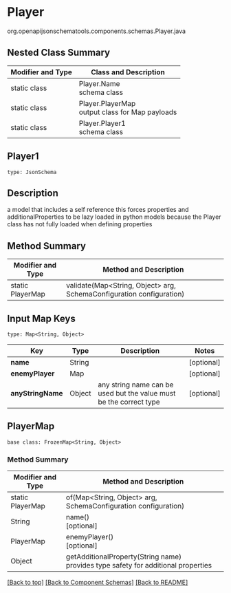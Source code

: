 # Player
org.openapijsonschematools.components.schemas.Player.java

## Nested Class Summary
| Modifier and Type | Class and Description |
| ----------------- | ---------------------- |
| static class | Player.Name<br> schema class |
| static class | Player.PlayerMap<br> output class for Map payloads |
| static class | Player.Player1<br> schema class |

## Player1
```
type: JsonSchema
```

## Description
a model that includes a self reference this forces properties and additionalProperties to be lazy loaded in python models because the Player class has not fully loaded when defining properties

## Method Summary
| Modifier and Type | Method and Description |
| ----------------- | ---------------------- |
| static PlayerMap | validate(Map<String, Object> arg, SchemaConfiguration configuration) |

## Input Map Keys
```
type: Map<String, Object>
```
Key | Type |  Description | Notes
------------ | ------------- | ------------- | -------------
**name** | String |  | [optional]
**enemyPlayer** | Map |  | [optional]
**anyStringName** | Object | any string name can be used but the value must be the correct type | [optional]

## PlayerMap
```
base class: FrozenMap<String, Object>
```

### Method Summary
| Modifier and Type | Method and Description |
| ----------------- | ---------------------- |
| static PlayerMap | of(Map<String, Object> arg, SchemaConfiguration configuration) |
| String | name()<br>[optional] |
| PlayerMap | enemyPlayer()<br>[optional] |
| Object | getAdditionalProperty(String name)<br>provides type safety for additional properties |

[[Back to top]](#top) [[Back to Component Schemas]](../../../README.md#Component-Schemas) [[Back to README]](../../../README.md)
